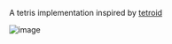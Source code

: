 A tetris implementation inspired by [tetroid](https://github.com/odin-lang/examples/blob/master/raylib/tetroid/raylib_tetroid.odin)

![image](https://github.com/user-attachments/assets/6f97e173-6546-4e07-8050-58743d80462a)

